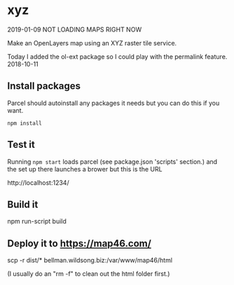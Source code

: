 # xyz

2019-01-09 NOT LOADING MAPS RIGHT NOW

Make an OpenLayers map using an XYZ raster tile service.

Today I added the ol-ext package so I could play with the permalink feature. 2018-10-11

## Install packages
Parcel should autoinstall any packages it needs but you can do this if you want.

  `npm install`

## Test it
Running `npm start` loads parcel (see package.json 'scripts' section.)
and the set up there launches a brower but this is the URL

  http://localhost:1234/

## Build it
 npm run-script build

## Deploy it to https://map46.com/

  scp -r dist/* bellman.wildsong.biz:/var/www/map46/html

(I usually do an "rm -f" to clean out the html folder first.)
